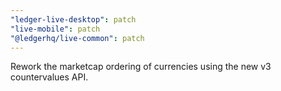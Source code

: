 ```yaml
---
"ledger-live-desktop": patch
"live-mobile": patch
"@ledgerhq/live-common": patch
---
```


Rework the marketcap ordering of currencies using the new v3 countervalues API.

